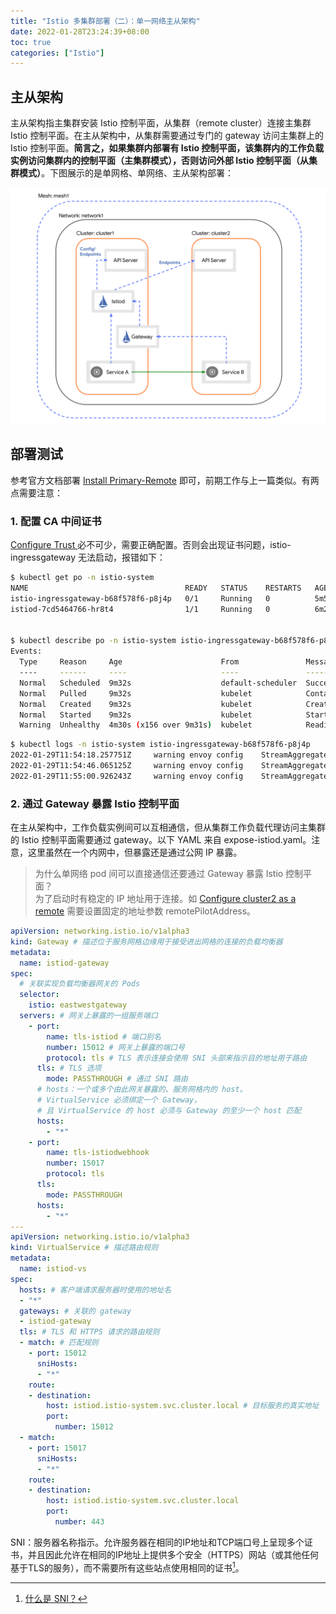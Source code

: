 ```yaml
---
title: "Istio 多集群部署（二）：单一网络主从架构"
date: 2022-01-28T23:24:39+08:00
toc: true
categories: ["Istio"]
---
```


## 主从架构

主从架构指主集群安装 Istio 控制平面，从集群（remote cluster）连接主集群 Istio 控制平面。在主从架构中，从集群需要通过专门的 gateway 访问主集群上的 Istio 控制平面。**简言之，如果集群内部署有 Istio 控制平面，该集群内的工作负载实例访问集群内的控制平面（主集群模式），否则访问外部 Istio 控制平面（从集群模式）**。下图展示的是单网格、单网络、主从架构部署：

![istio-multicluster-deployment-part2-1](/images/istio-multicluster-deployment-part2-1.svg)

## 部署测试

参考官方文档部署 [Install Primary-Remote](https://istio.io/latest/docs/setup/install/multicluster/primary-remote/) 即可，前期工作与上一篇类似。有两点需要注意：

### 1. 配置 CA 中间证书

[Configure Trust
](https://istio.io/latest/docs/setup/install/multicluster/before-you-begin/#configure-trust) 必不可少，需要正确配置。否则会出现证书问题，istio-ingressgateway 无法启动，报错如下：

```bash
$ kubectl get po -n istio-system
NAME                                   READY   STATUS    RESTARTS   AGE
istio-ingressgateway-b68f578f6-p8j4p   0/1     Running   0          5m58s
istiod-7cd5464766-hr8t4                1/1     Running   0          6m2s


$ kubectl describe po -n istio-system istio-ingressgateway-b68f578f6-p8j4p
Events:
  Type     Reason     Age                      From               Message
  ----     ------     ----                     ----               -------
  Normal   Scheduled  9m32s                    default-scheduler  Successfully assigned istio-system/istio-ingressgateway-b68f578f6-p8j4p to cn-guangzhou.192.168.0.92
  Normal   Pulled     9m32s                    kubelet            Container image "docker.io/istio/proxyv2:1.12.2" already present on machine
  Normal   Created    9m32s                    kubelet            Created container istio-proxy
  Normal   Started    9m32s                    kubelet            Started container istio-proxy
  Warning  Unhealthy  4m30s (x156 over 9m31s)  kubelet            Readiness probe failed: Get "http://10.211.0.4:15021/healthz/ready": dial tcp 10.211.0.4:15021: connect: connection refused
```

```bash
$ kubectl logs -n istio-system istio-ingressgateway-b68f578f6-p8j4p
2022-01-29T11:54:18.257751Z     warning envoy config    StreamAggregatedResources gRPC config stream closed since 672s ago: 14, connection error: desc = "transport: authentication handshake failed: x509: certificate signed by unknown authority"
2022-01-29T11:54:46.065125Z     warning envoy config    StreamAggregatedResources gRPC config stream closed since 700s ago: 14, connection error: desc = "transport: authentication handshake failed: x509: certificate signed by unknown authority"
2022-01-29T11:55:00.926243Z     warning envoy config    StreamAggregatedResources gRPC config stream closed since 715s ago: 14, connection error: desc = "transport: authentication handshake failed: x509: certificate signed by unknown authority"
```

### 2. 通过 Gateway 暴露 Istio 控制平面

在主从架构中，工作负载实例间可以互相通信，但从集群工作负载代理访问主集群的 Istio 控制平面需要通过 gateway。以下 YAML 来自 expose-istiod.yaml。注意，这里虽然在一个内网中，但暴露还是通过公网 IP 暴露。

> 为什么单网络 pod 间可以直接通信还要通过 Gateway 暴露 Istio 控制平面？\
> 为了启动时有稳定的 IP 地址用于连接。如 [Configure cluster2 as a remote](https://www.plantuml.com/plantuml/png/SoWkIImgAStDuNBAJrBGjLDmpCbCJbMmKiX8pSd9vt98pKi1IW80) 需要设置固定的地址参数 remotePilotAddress。

```yaml
apiVersion: networking.istio.io/v1alpha3
kind: Gateway # 描述位于服务网格边缘用于接受进出网格的连接的负载均衡器
metadata:
  name: istiod-gateway
spec:
  # 关联实现负载均衡器网关的 Pods
  selector:
    istio: eastwestgateway
  servers: # 网关上暴露的一组服务端口
    - port:
        name: tls-istiod # 端口别名
        number: 15012 # 网关上暴露的端口号
        protocol: tls # TLS 表示连接会使用 SNI 头部来指示目的地址用于路由
      tls: # TLS 选项
        mode: PASSTHROUGH # 通过 SNI 路由
      # hosts：一个或多个由此网关暴露的、服务网格内的 host。
      # VirtualService 必须绑定一个 Gateway，
      # 且 VirtualService 的 host 必须与 Gateway 的至少一个 host 匹配
      hosts:
        - "*"
    - port:
        name: tls-istiodwebhook
        number: 15017
        protocol: tls
      tls:
        mode: PASSTHROUGH          
      hosts:
        - "*"
---
apiVersion: networking.istio.io/v1alpha3
kind: VirtualService # 描述路由规则
metadata:
  name: istiod-vs
spec:
  hosts: # 客户端请求服务器时使用的地址名
  - "*"
  gateways: # 关联的 gateway
  - istiod-gateway
  tls: # TLS 和 HTTPS 请求的路由规则
  - match: # 匹配规则
    - port: 15012
      sniHosts:
      - "*"
    route:
    - destination:
        host: istiod.istio-system.svc.cluster.local # 目标服务的真实地址
        port:
          number: 15012
  - match:
    - port: 15017
      sniHosts:
      - "*"
    route:
    - destination:
        host: istiod.istio-system.svc.cluster.local
        port:
          number: 443
```
SNI：服务器名称指示。允许服务器在相同的IP地址和TCP端口号上呈现多个证书，并且因此允许在相同的IP地址上提供多个安全（HTTPS）网站（或其他任何基于TLS的服务），而不需要所有这些站点使用相同的证书[^1]。

[^1]: [什么是 SNI？](https://www.cnblogs.com/pam-sh/p/13409492.html)